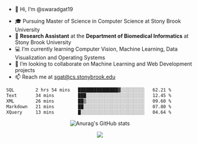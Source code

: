 - 👋 Hi, I’m @swaradgat19
<!-- - 👀 I’m interested in  -->
- 🎓 Pursuing Master of Science in Computer Science at Stony Brook University
- :microscope: **Research Assistant** at the **Department of Biomedical Informatics** at Stony Brook University 
- 💻 I’m currently learning Computer Vision, Machine Learning, Data Visualization and Operating Systems
- 💞️ I’m looking to collaborate on Machine Learning and Web Development projects 
- 📫 Reach me at sgat@cs.stonybrook.edu

<!--START_SECTION:waka-->

```txt
SQL        2 hrs 54 mins   ███████████████▓░░░░░░░░░   62.21 %
Text       34 mins         ███░░░░░░░░░░░░░░░░░░░░░░   12.45 %
XML        26 mins         ██▒░░░░░░░░░░░░░░░░░░░░░░   09.60 %
Markdown   21 mins         ██░░░░░░░░░░░░░░░░░░░░░░░   07.80 %
XQuery     13 mins         █░░░░░░░░░░░░░░░░░░░░░░░░   04.64 %
```

<!--END_SECTION:waka-->


<p align="center">
  <img src="https://github-readme-stats.vercel.app/api?username=swaradgat19&show_icons=true&theme=radical" alt="Anurag's GitHub stats">
</p>

<p align="center">
<img align="center" src="https://github.com/mayankchaudhary26/Cool-Readme-ideas/raw/master/data/multi-screen.gif" style="max-width: 100%; display: inline-block;" data-target="animated-image.originalImage">
</p>
<!---
swaradgat19/swaradgat19 is a ✨ special ✨ repository because its `README.md` (this file) appears on your GitHub profile.
You can click the Preview link to take a look at your changes.
--->

